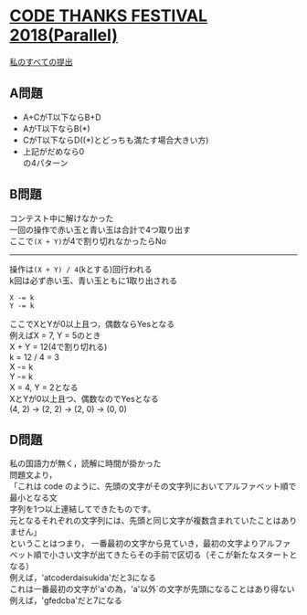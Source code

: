 # [CODE THANKS FESTIVAL 2018(Parallel)](https://beta.atcoder.jp/contests/code-thanks-festival-2018-open)  
[私のすべての提出](https://beta.atcoder.jp/contests/code-thanks-festival-2018-open/submissions?f.Task=&f.Language=&f.Status=&f.User=tokizo)  
  
## A問題  
- A+CがT以下ならB+D  
- AがT以下ならB(*)  
- CがT以下ならD((*)とどっちも満たす場合大きい方)  
- 上記がだめなら0  
の4パターン  
  
## B問題  
コンテスト中に解けなかった  
一回の操作で赤い玉と青い玉は合計で4つ取り出す  
ここで`(X + Y)`が4で割り切れなかったらNo  
  
---  
  
操作は`(X + Y) / 4`(kとする)回行われる  
k回は必ず赤い玉、青い玉ともに1取り出される  
  
```
X -= k  
Y -= k  
```
  
ここでXとYが0以上且つ，偶数ならYesとなる  
例えばX = 7, Y = 5のとき  
X + Y = 12(4で割り切れる)  
k = 12 / 4 = 3  
X -= k  
Y -= k  
X = 4, Y = 2となる  
XとYが0以上且つ、偶数なのでYesとなる  
(4, 2) -> (2, 2) -> (2, 0) -> (0, 0)  
  
## D問題  
私の国語力が無く，読解に時間が掛かった  
問題文より，  
「これは code のように、先頭の文字がその文字列においてアルファベット順で最小となる文  
字列を1つ以上連結してできたものです。  
元となるそれぞれの文字列には、先頭と同じ文字が複数含まれていたことはありません」  
ということはつまり，
一番最初の文字から見ていき，最初の文字よりアルファベット順で小さい文字が出てきたらその手前で区切る（そこが新たなスタートとなる）  
例えば，'atcoderdaisukida'だと3になる  
これは一番最初の文字が'a'の為，'a'以外`の文字が先頭になることはあり得ない  
例えば，'gfedcba'だと7になる  